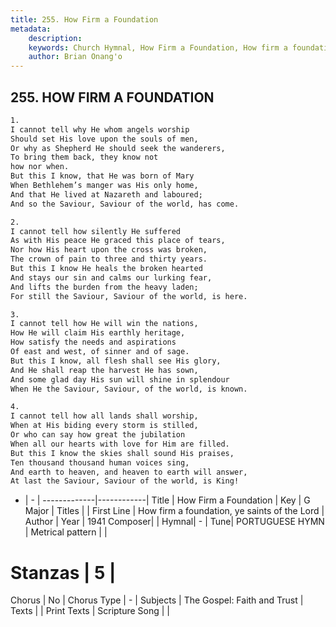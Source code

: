 ```yaml
---
title: 255. How Firm a Foundation
metadata:
    description: 
    keywords: Church Hymnal, How Firm a Foundation, How firm a foundation, ye saints of the Lord, 
    author: Brian Onang'o
---
```



## 255. HOW FIRM A FOUNDATION

```txt
1.
I cannot tell why He whom angels worship
Should set His love upon the souls of men,
Or why as Shepherd He should seek the wanderers,
To bring them back, they know not
how nor when.
But this I know, that He was born of Mary
When Bethlehem’s manger was His only home,
And that He lived at Nazareth and laboured;
And so the Saviour, Saviour of the world, has come.

2.
I cannot tell how silently He suffered
As with His peace He graced this place of tears,
Nor how His heart upon the cross was broken,
The crown of pain to three and thirty years.
But this I know He heals the broken hearted
And stays our sin and calms our lurking fear,
And lifts the burden from the heavy laden;
For still the Saviour, Saviour of the world, is here.

3.
I cannot tell how He will win the nations,
How He will claim His earthly heritage,
How satisfy the needs and aspirations
Of east and west, of sinner and of sage.
But this I know, all flesh shall see His glory,
And He shall reap the harvest He has sown,
And some glad day His sun will shine in splendour
When He the Saviour, Saviour, of the world, is known.

4.
I cannot tell how all lands shall worship,
When at His biding every storm is stilled,
Or who can say how great the jubilation
When all our hearts with love for Him are filled.
But this I know the skies shall sound His praises,
Ten thousand thousand human voices sing,
And earth to heaven, and heaven to earth will answer,
At last the Saviour, Saviour of the world, is King!
```

- |   -  |
-------------|------------|
Title | How Firm a Foundation |
Key | G Major |
Titles |  |
First Line | How firm a foundation, ye saints of the Lord |
Author | 
Year | 1941
Composer|  |
Hymnal|  - |
Tune| PORTUGUESE HYMN |
Metrical pattern | |
# Stanzas | 5 |
Chorus | No |
Chorus Type | - |
Subjects | The Gospel: Faith and Trust |
Texts |  |
Print Texts | 
Scripture Song |  |
  
